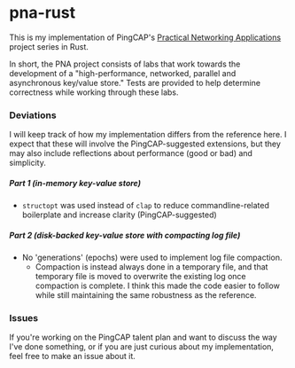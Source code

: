 # pna-rust

This is my implementation of PingCAP's [Practical Networking Applications](https://github.com/pingcap/talent-plan/tree/master/rust) project series in Rust. 

In short, the PNA project consists of labs that work towards the development of a "high-performance, networked, parallel and asynchronous key/value store." Tests are provided to help determine correctness while working through these labs. 

### Deviations

I will keep track of how my implementation differs from the reference here. I expect that these will involve the PingCAP-suggested extensions, but they may also include reflections about performance (good or bad) and simplicity.

##### Part 1 (in-memory key-value store)
- `structopt` was used instead of `clap` to reduce commandline-related boilerplate and increase clarity (PingCAP-suggested)

##### Part 2 (disk-backed key-value store with compacting log file)
- No 'generations' (epochs) were used to implement log file compaction. 
  - Compaction is instead always done in a temporary file, and that temporary file is moved to overwrite the existing log once compaction is complete. I think this made the code easier to follow while still maintaining the same robustness as the reference.

### Issues

If you're working on the PingCAP talent plan and want to discuss the way I've done something, or if you are just curious about my implementation, feel free to make an issue about it.
